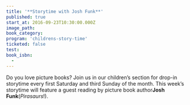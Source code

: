 ```yaml
---
title: '**Storytime with Josh Funk**'
published: true
start_at: 2016-09-23T10:30:00.000Z
image_path:
book_category:
program: 'childrens-story-time'
ticketed: false
test:
book_isbn:
  -
---
```



Do you love picture books? Join us in our children’s section for drop-in storytime every first Saturday and third Sunday of the month. This week’s storytime will feature a guest reading by picture book author**Josh Funk**(*Pirasaurs*!).
